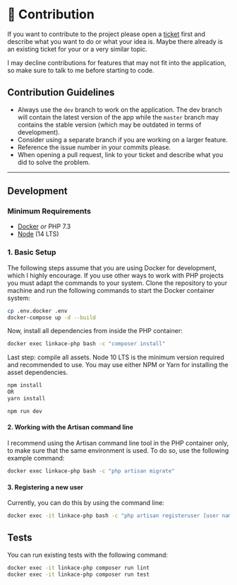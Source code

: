# :construction: Contribution

If you want to contribute to the project please open a [ticket](https://github.com/Kovah/LinkAce/issues) first and 
describe what you want to do or what your idea is. Maybe there already is an existing ticket for your or a very similar 
topic.

I may decline contributions for features that may not fit into the application, so make sure to talk to me before
starting to code.


## Contribution Guidelines

* Always use the `dev` branch to work on the application. The dev branch will contain the latest version of the app
  while the `master` branch may contains the stable version (which may be outdated in terms of development).
* Consider using a separate branch if you are working on a larger feature.
* Reference the issue number in your commits please.
* When opening a pull request, link to your ticket and describe what you did to solve the problem.


---


## Development

### Minimum Requirements

* [Docker](https://www.docker.com/products/docker-desktop) _or_ PHP 7.3
* [Node](https://nodejs.org/en/) (14 LTS)

### 1. Basic Setup

The following steps assume that you are using Docker for development, which I highly encourage. If you use other ways to work with PHP projects you must adapt the commands to your system. Clone the repository to your machine and run the following commands to start the Docker container system:

```bash
cp .env.docker .env
docker-compose up -d --build
```

Now, install all dependencies from inside the PHP container:

```bash
docker exec linkace-php bash -c "composer install"
```

Last step: compile all assets. Node 10 LTS is the minimum version required and recommended to use. You may use either NPM or Yarn for installing the asset dependencies.

```bash
npm install
OR
yarn install

npm run dev
```

#### 2. Working with the Artisan command line

I recommend using the Artisan command line tool in the PHP container only, to make sure that the same environment is  used. To do so, use the following example command:

```bash
docker exec linkace-php bash -c "php artisan migrate"
```

#### 3. Registering a new user

Currently, you can do this by using the command line:

```bash
docker exec -it linkace-php bash -c "php artisan registeruser [user name] [user email]"
```


## Tests

You can run existing tests with the following command:

```bash
docker exec -it linkace-php composer run lint
docker exec -it linkace-php composer run test
```
